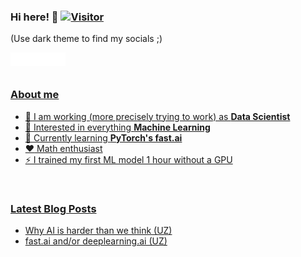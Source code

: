 ### Hi here! 👋  [![Visitor](https://visitor-badge.glitch.me/badge?page_id=shopulatov.shopulatov)](https://github.com/shopulatov/shopulatov)

(Use dark theme to find my socials ;)

<a href="https://shopulatov.github.io" target="_blank"><img align="left" alt="shopulatov.github.io" width="22px" src="https://github.com/Aakarsh-B/trying-repos/blob/master/www.svg" /></a>
<a href="https://linkedin.com/in/abrorshopulatov" target="_blank"><img align="left" alt="Abror Shopulatov | LinkedIn" width="22px" src="https://github.com/Aakarsh-B/trying-repos/blob/master/linkedin.svg" />
<a href="https://twitter.com/murodbeck" target="_blank"><img align="left" alt="Abror Shopulatov | Twitter" width="22px" src="https://github.com/Aakarsh-B/trying-repos/blob/master/twitter.svg" />
<a href="https://medium.com/@murodbek" target="_blank"><img align="left" alt="Abror Shopulatov | Medium" width="22px" src="https://github.com/Aakarsh-B/trying-repos/blob/master/medium.svg" />

<br />
<br />

### About me

-   🔭 I am working (more precisely trying to work) as **Data Scientist**
-   :monocle_face: Interested in everything **Machine Learning**
-   :seedling: Currently learning **PyTorch's fast.ai**
-   :heart: Math enthusiast
-   ⚡ I trained my first ML model 1 hour without a GPU 

<br />

### Latest Blog Posts

<!-- BLOG-POST-LIST:START -->
- [Why AI is harder than we think (UZ)](https://shopulatov.github.io/2023/01/12/AI-is-hard.html)
- [fast.ai and/or deeplearning.ai (UZ)](https://shopulatov.github.io/2022/10/15/fastai-vs-deeplearningai.html)
<!-- BLOG-POST-LIST:END -->

<br/>
<!--
**shopulatov/shopulatov** is a ✨ _special_ ✨ repository because its `README.md` (this file) appears on your GitHub profile.

Here are some ideas to get you started:

- 🔭 I’m currently working on ...
- 🌱 I’m currently learning ...
- 👯 I’m looking to collaborate on ...
- 🤔 I’m looking for help with ...
- 💬 Ask me about ...
- 📫 How to reach me: ...
- 😄 Pronouns: ...
- ⚡ Fun fact: ...
-->
